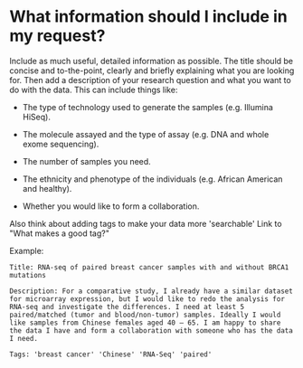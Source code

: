 # What information should I include in my request?

Include as much useful, detailed information as possible. The title should be concise and to-the-point, clearly and briefly explaining what you are looking for. Then add a description of your research question and what you want to do with the data. This can include things like:

* The type of technology used to generate the samples (e.g. Illumina HiSeq).

* The molecule assayed and the type of assay (e.g. DNA and whole exome sequencing).

* The number of samples you need.

* The ethnicity and phenotype of the individuals (e.g. African American and healthy).

* Whether you would like to form a collaboration.

Also think about adding tags to make your data more 'searchable' Link to "What makes a good tag?"

Example:

    Title: RNA-seq of paired breast cancer samples with and without BRCA1 mutations

    Description: For a comparative study, I already have a similar dataset for microarray expression, but I would like to redo the analysis for RNA-seq and investigate the differences. I need at least 5 paired/matched (tumor and blood/non-tumor) samples. Ideally I would like samples from Chinese females aged 40 – 65. I am happy to share the data I have and form a collaboration with someone who has the data I need.  

    Tags: 'breast cancer' 'Chinese' 'RNA-Seq' 'paired'
